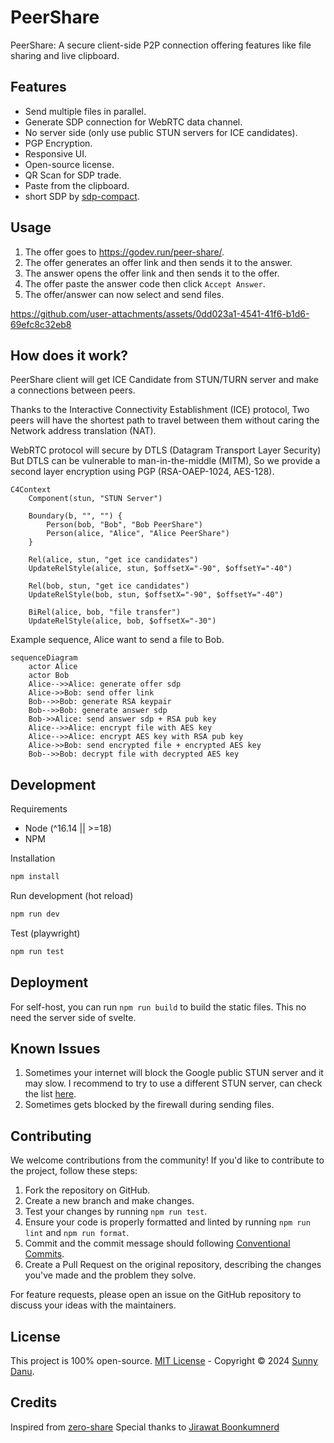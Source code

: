 # PeerShare

PeerShare: A secure client-side P2P connection offering features like file sharing and live clipboard.

## Features

- Send multiple files in parallel.
- Generate SDP connection for WebRTC data channel.
- No server side (only use public STUN servers for ICE candidates).
- PGP Encryption.
- Responsive UI.
- Open-source license.
- QR Scan for SDP trade.
- Paste from the clipboard.
- short SDP by [sdp-compact](https://github.com/sunnydanu/sdp-compact).

## Usage

1. The offer goes to <https://godev.run/peer-share/>.
2. The offer generates an offer link and then sends it to the answer.
3. The answer opens the offer link and then sends it to the offer.
4. The offer paste the answer code then click `Accept Answer`.
5. The offer/answer can now select and send files.

https://github.com/user-attachments/assets/0dd023a1-4541-41f6-b1d6-69efc8c32eb8

## How does it work?

PeerShare client will get ICE Candidate from STUN/TURN server and make a connections between peers.

Thanks to the Interactive Connectivity Establishment (ICE) protocol, Two peers will have the shortest path to travel between them without caring the Network address translation (NAT).

WebRTC protocol will secure by DTLS (Datagram Transport Layer Security) But DTLS can be vulnerable to man-in-the-middle (MITM), So we provide a second layer encryption using PGP (RSA-OAEP-1024, AES-128).

```mermaid
C4Context
    Component(stun, "STUN Server")

    Boundary(b, "", "") {
        Person(bob, "Bob", "Bob PeerShare")
        Person(alice, "Alice", "Alice PeerShare")
    }

    Rel(alice, stun, "get ice candidates")
    UpdateRelStyle(alice, stun, $offsetX="-90", $offsetY="-40")

    Rel(bob, stun, "get ice candidates")
    UpdateRelStyle(bob, stun, $offsetX="-90", $offsetY="-40")

    BiRel(alice, bob, "file transfer")
    UpdateRelStyle(alice, bob, $offsetX="-30")
```

Example sequence, Alice want to send a file to Bob.

```mermaid
sequenceDiagram
    actor Alice
    actor Bob
    Alice-->>Alice: generate offer sdp
    Alice->>Bob: send offer link
    Bob-->>Bob: generate RSA keypair
    Bob-->>Bob: generate answer sdp
    Bob->>Alice: send answer sdp + RSA pub key
    Alice-->>Alice: encrypt file with AES key
    Alice-->>Alice: encrypt AES key with RSA pub key
    Alice->>Bob: send encrypted file + encrypted AES key
    Bob-->>Bob: decrypt file with decrypted AES key
```

## Development

Requirements

- Node (^16.14 || >=18)
- NPM

Installation

```sh
npm install
```

Run development (hot reload)

```sh
npm run dev
```

Test (playwright)

```sh
npm run test
```

## Deployment

For self-host, you can run `npm run build` to build the static files. This no need the server side of svelte.

## Known Issues

1. Sometimes your internet will block the Google public STUN server and it may slow. I recommend to try to use a different STUN server, can check the list [here](https://github.com/sunnydanu/always-online-stun/blob/master/valid_hosts.txt).
2. Sometimes gets blocked by the firewall during sending files.

## Contributing

We welcome contributions from the community! If you'd like to contribute to the project, follow these steps:

1. Fork the repository on GitHub.
2. Create a new branch and make changes.
3. Test your changes by running `npm run test`.
4. Ensure your code is properly formatted and linted by running `npm run lint` and `npm run format`.
5. Commit and the commit message should following [Conventional Commits](https://www.conventionalcommits.org/en/v1.0.0/).
6. Create a Pull Request on the original repository, describing the changes you've made and the problem they solve.

For feature requests, please open an issue on the GitHub repository to discuss your ideas with the maintainers.

## License

This project is 100% open-source.
[MIT License](https://github.com/sunnydanu/peer-share/blob/main/LICENSE) - Copyright &copy; 2024 [Sunny Danu](https://sunnydanu.com).

## Credits

Inspired from [zero-share](https://github.com/ntsd/zero-share) Special thanks to [Jirawat Boonkumnerd](https://github.com/ntsd/zero-share)
